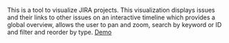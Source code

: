 This is a tool to visualize JIRA projects. This visualization displays issues and their links to other issues on an interactive timeline which provides a global overview, allows the user to pan and zoom, search by keyword or ID and filter and reorder by type. [Demo](http://www.cs.ubc.ca/~vadmas/jira/)

